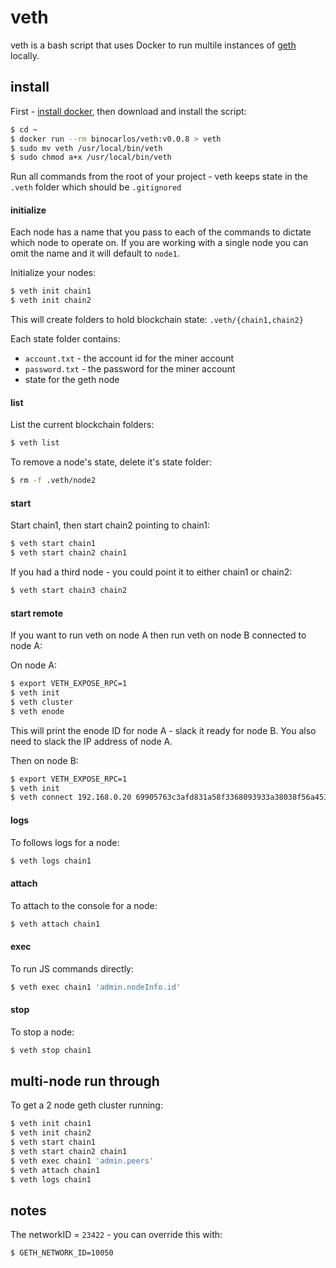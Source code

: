 # veth

veth is a bash script that uses Docker to run multile instances of [geth](https://github.com/ethereum/go-ethereum) locally.

## install

First - [install docker](https://docs.docker.com/engine/installation/), then download and install the script:

```bash
$ cd ~
$ docker run --rm binocarlos/veth:v0.0.8 > veth
$ sudo mv veth /usr/local/bin/veth
$ sudo chmod a+x /usr/local/bin/veth
```

Run all commands from the root of your project - veth keeps state in the `.veth` folder which should be `.gitignored`

#### initialize

Each node has a name that you pass to each of the commands to dictate which node to operate on.  If you are working with a single node you can omit the name and it will default to `node1`.

Initialize your nodes:

```bash
$ veth init chain1
$ veth init chain2
```

This will create folders to hold blockchain state: `.veth/{chain1,chain2}`

Each state folder contains:

 * `account.txt` - the account id for the miner account
 * `password.txt` - the password for the miner account
 * state for the geth node

#### list

List the current blockchain folders:

```bash
$ veth list
```

To remove a node's state, delete it's state folder:

```bash
$ rm -f .veth/node2
```

#### start

Start chain1, then start chain2 pointing to chain1:

```bash
$ veth start chain1
$ veth start chain2 chain1
```

If you had a third node - you could point it to either chain1 or chain2:

```bash
$ veth start chain3 chain2
```

#### start remote

If you want to run veth on node A then run veth on node B connected to node A:

On node A:

```bash
$ export VETH_EXPOSE_RPC=1
$ veth init
$ veth cluster
$ veth enode
```

This will print the enode ID for node A - slack it ready for node B.
You also need to slack the IP address of node A.

Then on node B:

```bash
$ export VETH_EXPOSE_RPC=1
$ veth init
$ veth connect 192.168.0.20 69905763c3afd831a58f3368093933a38038f56a453f63b3a11ecf9a66d5b3914682787f96ecc57d067d8bf227633488f225aac6211e8f838cffabc69ccd549e
```

#### logs

To follows logs for a node:

```bash
$ veth logs chain1
```

#### attach

To attach to the console for a node:

```bash
$ veth attach chain1
```

#### exec

To run JS commands directly:

```bash
$ veth exec chain1 'admin.nodeInfo.id'
```

#### stop

To stop a node:

```bash
$ veth stop chain1
```

## multi-node run through

To get a 2 node geth cluster running:

```bash
$ veth init chain1
$ veth init chain2
$ veth start chain1
$ veth start chain2 chain1
$ veth exec chain1 'admin.peers'
$ veth attach chain1
$ veth logs chain1
```

## notes

The networkID = `23422` - you can override this with:

```bash
$ GETH_NETWORK_ID=10050
```

